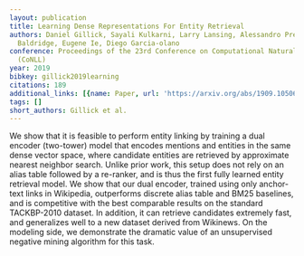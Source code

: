 ```yaml
---
layout: publication
title: Learning Dense Representations For Entity Retrieval
authors: Daniel Gillick, Sayali Kulkarni, Larry Lansing, Alessandro Presta, Jason
  Baldridge, Eugene Ie, Diego Garcia-olano
conference: Proceedings of the 23rd Conference on Computational Natural Language Learning
  (CoNLL)
year: 2019
bibkey: gillick2019learning
citations: 189
additional_links: [{name: Paper, url: 'https://arxiv.org/abs/1909.10506'}]
tags: []
short_authors: Gillick et al.
---
```

We show that it is feasible to perform entity linking by training a dual
encoder (two-tower) model that encodes mentions and entities in the same dense
vector space, where candidate entities are retrieved by approximate nearest
neighbor search. Unlike prior work, this setup does not rely on an alias table
followed by a re-ranker, and is thus the first fully learned entity retrieval
model. We show that our dual encoder, trained using only anchor-text links in
Wikipedia, outperforms discrete alias table and BM25 baselines, and is
competitive with the best comparable results on the standard TACKBP-2010
dataset. In addition, it can retrieve candidates extremely fast, and
generalizes well to a new dataset derived from Wikinews. On the modeling side,
we demonstrate the dramatic value of an unsupervised negative mining algorithm
for this task.
